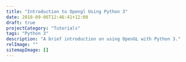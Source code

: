 ```yaml
---
title: "Introduction to Opengl Using Python 3"
date: 2018-09-06T12:46:41+12:00
draft: true
projectCategory: "Tutorials"
tags: "Python 3"
description: "A brief introduction on using OpenGL with Python 3."
relImage: ""
sitemapImage: []
---
```

